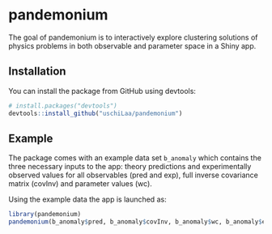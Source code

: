 
# pandemonium

<!-- badges: start -->
<!-- badges: end -->

The goal of pandemonium is to interactively explore clustering solutions
of physics problems in both observable and parameter space in a Shiny app.

## Installation

You can install the package from GitHub using devtools:

``` r
# install.packages("devtools")
devtools::install_github("uschiLaa/pandemonium")
```

## Example

The package comes with an example data set `b_anomaly` which contains the three
necessary inputs to the app: theory predictions and experimentally observed
values for all observables (pred and exp), full inverse covariance matrix
(covInv) and parameter values (wc).

Using the example data the app is launched as:

``` r
library(pandemonium)
pandemonium(b_anomaly$pred, b_anomaly$covInv, b_anomaly$wc, b_anomaly$exp)
```
